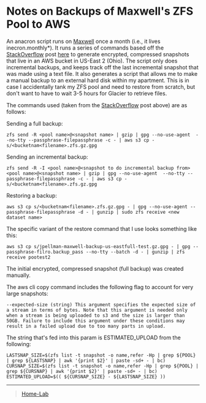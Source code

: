 

Notes on Backups of Maxwell's ZFS Pool to AWS
=============================================

An anacron script runs on [Maxwell](Maxwell) once a month (i.e., it lives inecron.monthly*). It runs a series of commands based off the [StackOverflow](StackOverflow) post [here](http/stackoverflow.cquestio457861storing-locally-encrypted-incremental-zfs-snapshots-in-amazon-glacier) to generate encrypted, compressed snapshots that live in an AWS bucket in US-East 2 (Ohio). The script only does incremental backups, and keeps track off the last incremental snapshot that was made using a text file. It also generates a script that allows me to make a manual backup to an external hard disk within my apartment. This is in case I accidentally tank my ZFS pool and need to restore from scratch, but don't want to have to wait 3-5 hours for Glacier to retrieve files.

The commands used (taken from the [StackOverflow](StackOverflow) post above) are as follows:

Sending a full backup:

    zfs send -R <pool name>@<snapshot name> | gzip | gpg --no-use-agent  --no-tty --passphrase-filepassphrase -c - | aws s3 cp - s/<bucketnam<filename>.zfs.gz.gpg

Sending an incremental backup:

    zfs send -R -I <pool name>@<snapshot to do incremental backup from> <pool name>@<snapshot name> | gzip | gpg --no-use-agent  --no-tty --passphrase-filepassphrase -c - | aws s3 cp - s/<bucketnam<filename>.zfs.gz.gpg

Restoring a backup:

    aws s3 cp s/<bucketnam<filename>.zfs.gz.gpg - | gpg --no-use-agent --passphrase-filepassphrase -d - | gunzip | sudo zfs receive <new dataset name>

The specific variant of the restore command that I use looks something like this:

    aws s3 cp s/jpellman-maxwell-backup-us-eastfull-test.gz.gpg - | gpg --passphrase-filro.backup_pass --no-tty --batch -d - | gunzip | zfs receive pootest2

The initial encrypted, compressed snapshot (full backup) was created manually.

The aws cli copy command includes the following flag to account for very large snapshots:

    --expected-size (string) This argument specifies the expected size of a stream in terms of bytes. Note that this argument is needed only when a stream is being uploaded to s3 and the size is larger than 50GB. Failure to include this argument under these conditions may result in a failed upload due to too many parts in upload.

The string that's fed into this param is ESTIMATED\_UPLOAD from the following:

    LASTSNAP_SIZE=$(zfs list -t snapshot -o name,refer -Hp | grep ${POOL} | grep ${LASTSNAP} | awk '{print $2}' | paste -sd+ - | bc)
    CURSNAP_SIZE=$(zfs list -t snapshot -o name,refer -Hp | grep ${POOL} | grep ${CURSNAP} | awk '{print $2}' | paste -sd+ - | bc)
    ESTIMATED_UPLOAD=$(( ${CURSNAP_SIZE} - ${LASTSNAP_SIZE} ))

* * * * *

> [Home-Lab](Home-Lab)
